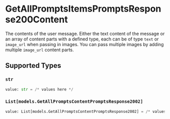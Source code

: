 # GetAllPromptsItemsPromptsResponse200Content

The contents of the user message. Either the text content of the message or an array of content parts with a defined type, each can be of type `text` or `image_url` when passing in images. You can pass multiple images by adding multiple `image_url` content parts. 


## Supported Types

### `str`

```python
value: str = /* values here */
```

### `List[models.GetAllPromptsContentPromptsResponse2002]`

```python
value: List[models.GetAllPromptsContentPromptsResponse2002] = /* values here */
```

